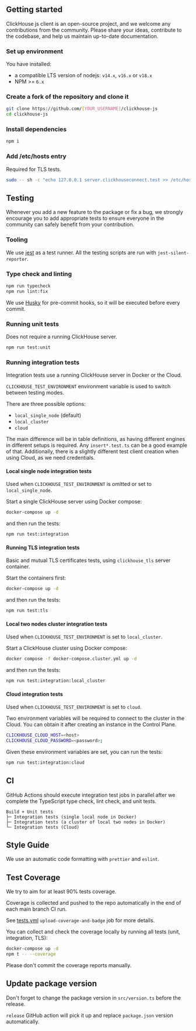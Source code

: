 ## Getting started
ClickHouse js client is an open-source project,
and we welcome any contributions from the community.
Please share your ideas, contribute to the codebase,
and help us maintain up-to-date documentation.

### Set up environment
You have installed:
- a compatible LTS version of nodejs: `v14.x`, `v16.x` or `v18.x`
- NPM >= `6.x`

### Create a fork of the repository and clone it
```bash
git clone https://github.com/[YOUR_USERNAME]/clickhouse-js
cd clickhouse-js
```

### Install dependencies
```bash
npm i
```

### Add /etc/hosts entry

Required for TLS tests.

```bash
sudo -- sh -c "echo 127.0.0.1 server.clickhouseconnect.test >> /etc/hosts"
```

## Testing
Whenever you add a new feature to the package or fix a bug,
we strongly encourage you to add appropriate tests to ensure
everyone in the community can safely benefit from your contribution.

### Tooling
We use [jest](https://jestjs.io/) as a test runner.
All the testing scripts are run with `jest-silent-reporter`.

### Type check and linting

```bash
npm run typecheck
npm run lint:fix
```
We use [Husky](https://typicode.github.io/husky) for pre-commit hooks,
so it will be executed before every commit.

### Running unit tests

Does not require a running ClickHouse server.

```bash
npm run test:unit
```

### Running integration tests

Integration tests use a running ClickHouse server in Docker or the Cloud.

`CLICKHOUSE_TEST_ENVIRONMENT` environment variable is used to switch between testing modes.

There are three possible options:
- `local_single_node` (default)
- `local_cluster`
- `cloud`

The main difference will be in table definitions,
as having different engines in different setups is required.
Any `insert*.test.ts` can be a good example of that.
Additionally, there is a slightly different test client creation when using Cloud,
as we need credentials.

#### Local single node integration tests

Used when `CLICKHOUSE_TEST_ENVIRONMENT` is omitted or set to `local_single_node`.

Start a single ClickHouse server using Docker compose:

```bash
docker-compose up -d
```

and then run the tests:

```bash
npm run test:integration
```

#### Running TLS integration tests

Basic and mutual TLS certificates tests, using `clickhouse_tls` server container.

Start the containers first:

```bash
docker-compose up -d
```

and then run the tests:

```bash
npm run test:tls
```

#### Local two nodes cluster integration tests

Used when `CLICKHOUSE_TEST_ENVIRONMENT` is set to `local_cluster`.

Start a ClickHouse cluster using Docker compose:

```bash
docker compose -f docker-compose.cluster.yml up -d
```

and then run the tests:

```bash
npm run test:integration:local_cluster
```

#### Cloud integration tests

Used when `CLICKHOUSE_TEST_ENVIRONMENT` is set to `cloud`.

Two environment variables will be required to connect to the cluster in the Cloud.
You can obtain it after creating an instance in the Control Plane.

```bash
CLICKHOUSE_CLOUD_HOST=<host>
CLICKHOUSE_CLOUD_PASSWORD=<password>;
```

Given these environment variables are set, you can run the tests:

```bash
npm run test:integration:cloud
```

## CI
GitHub Actions should execute integration test jobs in parallel
after we complete the TypeScript type check, lint check, and unit tests.

```
Build + Unit tests
├─ Integration tests (single local node in Docker)
├─ Integration tests (a cluster of local two nodes in Docker)
└─ Integration tests (Cloud)
```

## Style Guide
We use an automatic code formatting with `prettier` and `eslint`.

## Test Coverage
We try to aim for at least 90% tests coverage.

Coverage is collected and pushed to the repo automatically
in the end of each main branch CI run.

See [tests.yml](./.github/workflows/tests.yml)
`upload-coverage-and-badge` job for more details.

You can collect and check the coverage locally by running all tests
(unit, integration, TLS):

```bash
docker-compose up -d
npm t -- --coverage
```

Please don't commit the coverage reports manually.

## Update package version
Don't forget to change the package version in `src/version.ts` before the release.

`release` GitHub action will pick it up and replace `package.json` version automatically.
